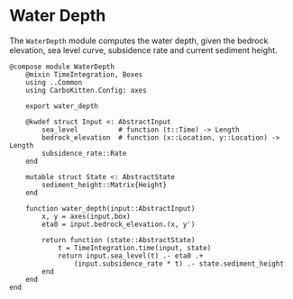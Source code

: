 # Water Depth

The `WaterDepth` module computes the water depth, given the bedrock elevation, sea level curve, subsidence rate and current sediment height.

``` {.julia file=src/Components/WaterDepth.jl}
@compose module WaterDepth
    @mixin TimeIntegration, Boxes
    using ..Common
    using CarboKitten.Config: axes

    export water_depth

    @kwdef struct Input <: AbstractInput
        sea_level          # function (t::Time) -> Length
        bedrock_elevation  # function (x::Location, y::Location) -> Length
        subsidence_rate::Rate
    end

    mutable struct State <: AbstractState
        sediment_height::Matrix{Height}
    end

    function water_depth(input::AbstractInput)
        x, y = axes(input.box)
        eta0 = input.bedrock_elevation.(x, y')

        return function (state::AbstractState)
            t = TimeIntegration.time(input, state)
            return input.sea_level(t) .- eta0 .+
                (input.subsidence_rate * t) .- state.sediment_height
        end
    end
end
```

